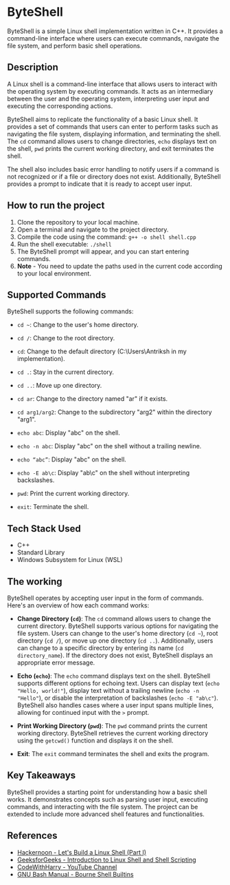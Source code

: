 # ByteShell

ByteShell is a simple Linux shell implementation written in C++. It provides a command-line interface where users can execute commands, navigate the file system, and perform basic shell operations.

## Description

A Linux shell is a command-line interface that allows users to interact with the operating system by executing commands. It acts as an intermediary between the user and the operating system, interpreting user input and executing the corresponding actions.

ByteShell aims to replicate the functionality of a basic Linux shell. It provides a set of commands that users can enter to perform tasks such as navigating the file system, displaying information, and terminating the shell. The `cd` command allows users to change directories, `echo` displays text on the shell, `pwd` prints the current working directory, and exit terminates the shell.

The shell also includes basic error handling to notify users if a command is not recognized or if a file or directory does not exist. Additionally, ByteShell provides a prompt to indicate that it is ready to accept user input.

## How to run the project

1. Clone the repository to your local machine.
2. Open a terminal and navigate to the project directory.
3. Compile the code using the command: `g++ -o shell shell.cpp`
4. Run the shell executable: `./shell`
5. The ByteShell prompt will appear, and you can start entering commands.
6. **Note** - You need to update the paths used in the current code according to your local environment.

## Supported Commands

ByteShell supports the following commands:

- `cd ~`: Change to the user's home directory.
- `cd /`: Change to the root directory.
- `cd`: Change to the default directory (C:\Users\Antriksh in my implementation).
- `cd .`: Stay in the current directory.
- `cd ..`: Move up one directory.
- `cd ar`: Change to the directory named "ar" if it exists.
- `cd arg1/arg2`: Change to the subdirectory "arg2" within the directory "arg1".

- `echo abc`: Display "abc" on the shell.
- `echo -n abc`: Display "abc" on the shell without a trailing newline.
- `echo “abc”`: Display "abc" on the shell.
- `echo -E ab\c`: Display "ab\c" on the shell without interpreting backslashes.

- `pwd`: Print the current working directory.

- `exit`: Terminate the shell.

## Tech Stack Used

- C++
- Standard Library
- Windows Subsystem for Linux (WSL)

## The working

ByteShell operates by accepting user input in the form of commands. Here's an overview of how each command works:

- **Change Directory (`cd`)**: The `cd` command allows users to change the current directory. ByteShell supports various options for navigating the file system. Users can change to the user's home directory (`cd ~`), root directory (`cd /`), or move up one directory (`cd ..`). Additionally, users can change to a specific directory by entering its name (`cd directory_name`). If the directory does not exist, ByteShell displays an appropriate error message.

- **Echo (`echo`)**: The `echo` command displays text on the shell. ByteShell supports different options for echoing text. Users can display text (`echo "Hello, world!"`), display text without a trailing newline (`echo -n "Hello"`), or disable the interpretation of backslashes (`echo -E "ab\c"`). ByteShell also handles cases where a user input spans multiple lines, allowing for continued input with the `>` prompt.

- **Print Working Directory (`pwd`)**: The `pwd` command prints the current working directory. ByteShell retrieves the current working directory using the `getcwd()` function and displays it on the shell.

- **Exit**: The `exit` command terminates the shell and exits the program.

## Key Takeaways

ByteShell provides a starting point for understanding how a basic shell works. It demonstrates concepts such as parsing user input, executing commands, and interacting with the file system. The project can be extended to include more advanced shell features and functionalities.

## References

- [Hackernoon - Let's Build a Linux Shell (Part I)](https://hackernoon.com/lets-build-a-linux-shell-part-i-bz3n3vg1)
- [GeeksforGeeks - Introduction to Linux Shell and Shell Scripting](https://www.geeksforgeeks.org/introduction-linux-shell-shell-scripting/)
- [CodeWithHarry - YouTube Channel](https://www.youtube.com/@CodeWithHarry)
- [GNU Bash Manual - Bourne Shell Builtins](https://www.gnu.org/software/bash/manual/html_node/Bourne-Shell-Builtins.html)
